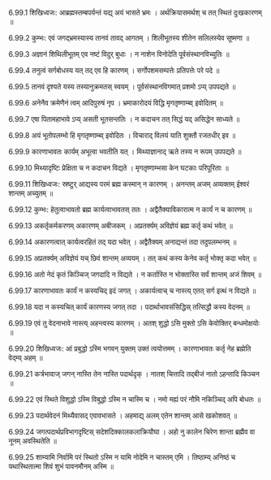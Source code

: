 6.99.1
शिखिध्वजः:
आब्रह्मस्तम्बपर्यन्तं यद्य् अयं भासते भ्रमः ।
अर्थक्रियासमर्थश् च तत् स्थितं दुःखकारणम् ॥


6.99.2
कुम्भः:
एवं जगद्भ्रमस्यास्य तानवं तावद् आगतम् ।
शिलीभूतस्य शीतेन सलिलस्येव सूष्मणा ॥


6.99.3
अज्ञानं शिथिलीभूतम् एव नष्टं विदुर् बुधाः ।
न नाशेन विनोदेति पूर्वसंस्थानविच्युतिः ॥


6.99.4
तनुत्वं सर्गबोधस्य यत् तद् एव हि कारणम् ।
सर्गोपशमसम्पत्तेः प्रतिपत्तेः परे पदे ॥


6.99.5
तानवं दृश्यते यस्य तस्यानुक्रमतस् स्वयम् ।
पूर्वसंस्थानविगमात् प्रशमो ऽप्य् उपपद्यते ॥


6.99.6
अनेनैव क्रमेणैनं त्वम् आदिपुरुषं नृप ।
भ्रमाकारोदयं विद्धि मृगतृष्णाम्ब्व् इवोदितम् ॥


6.99.7
एषा पितामहाभावे ऽप्य् असती भूतसन्ततिः ।
न कदाचन तत् सिद्धं यद् असिद्धेन साध्यते ॥


6.99.8
अयं भूतोपलम्भो हि मृगतृष्णाम्ब्व् इवोदितः ।
विचाराद् विलयं याति शुक्तौ रजतधीर् इव ॥


6.99.9
कारणाभावतः कार्यम् अभूत्वा भवतीति यत् ।
मिथ्याज्ञानाद् ऋते तस्य न रूपम् उपपद्यते ॥


6.99.10
मिथ्यादृष्टिः प्रेक्षिता च न कदाचन विद्यते ।
मृगतृष्णाम्भसा केन घटकाः परिपूरिताः ॥


6.99.11
शिखिध्वजः:
स्रष्टुर् आद्यस्य परमं ब्रह्म कस्मान् न कारणम् ।
अनन्तम् अजम् अव्यक्तम् ईश्वरं शान्तम् अच्युतम् ॥


6.99.12
कुम्भः:
हेतुत्वाभावतो ब्रह्म कार्यत्वाभावतस् ततः ।
अद्वैतैक्याविकारात्म न कार्यं न च कारणम् ॥


6.99.13
अकर्तृकर्मकरणम् अकारणम् अबीजकम् ।
अप्रतर्क्यम् अविज्ञेयं ब्रह्म कर्तृ कथं भवेत् ॥


6.99.14
अकारणत्वात् कार्यत्वरहितं तद् यदा भवेत् ।
अद्वैतैक्यम् अनाद्यन्तं तदा तदुपलम्भनम् ॥


6.99.15
अप्रतर्क्यम् अविज्ञेयं यच् छिवं शान्तम् अव्ययम् ।
तत् कथं कस्य केनेव कर्तृ भोक्तृ कदा भवेत् ॥


6.99.16
अतो नेदं कृतं किञ्चिज् जगदादि न विद्यते ।
न कर्तास्ति न भोक्तास्ति सर्वं शान्तम् अजं शिवम् ॥


6.99.17
कारणाभावतः कार्यं न कस्यचिद् इदं जगत् ।
अकार्यत्वाच् च नास्त्य् एतत् सर्ग इत्थं न विद्यते ॥


6.99.18
यदा न कस्यचित् कार्यं कारणस्य जगत् तदा ।
पदार्थाभावसंसिद्धिस् तत्सिद्धौ कस्य वेदनम् ॥


6.99.19
एवं तु वेदनाभावे नास्त्य् अहन्त्वस्य कारणम् ।
अतश् शुद्धो ऽसि मुक्तो ऽसि केवोक्तिर् बन्धमोक्षयोः ॥


6.99.20
शिखिध्वजः:
आं प्रबुद्धो ऽस्मि भगवन् युक्तम् उक्तं त्वयोत्तमम् ।
कारणाभावतः कर्तृ नेह ब्रह्मेति वेद्म्य् अहम् ॥


6.99.21
कर्त्रभावाज् जगन् नास्ति तेन नास्ति पदार्थदृक् ।
नातश् चित्तादि तद्बीजं नातो ऽहन्तादि किञ्चन ॥


6.99.22
एवं स्थिते विशुद्धो ऽस्मि विबुद्धो ऽस्मि न चास्मि च ।
नमो मह्यं परं नौमि नकिञ्चिद् अपि बोधतः ॥


6.99.23
पदार्थवेदनं मिथ्यैवासद् एवावभासते ।
अहमाद्य् अलम् एतेन शान्तम् आसे खकोशवत् ॥


6.99.24
जगत्पदार्थप्रविभागदृष्टिस् सदेशदिक्कालकलाक्रियौघा ।
अहो नु कालेन चिरेण शान्ता ब्रह्मैव वा नूनम् अवस्थितेति ॥


6.99.25
शाम्यामि निर्वामि परं स्थितो ऽस्मि न यामि नोदेमि न चास्तम् एमि ।
तिष्ठाम्य् अनिष्ठं च यथास्थितात्मा शिवं शुभं पावनमौनम् अस्मि ॥


